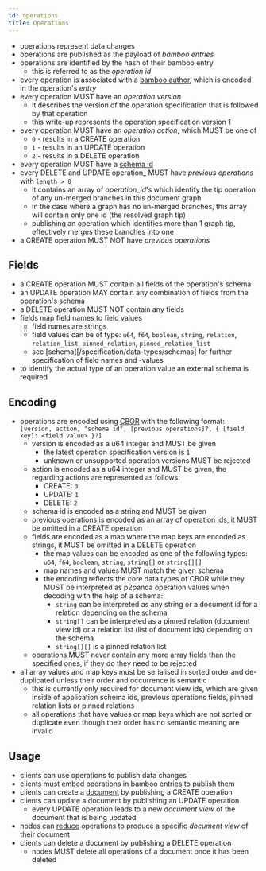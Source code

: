 ```yaml
---
id: operations
title: Operations
---
```


- operations represent data changes
- operations are published as the payload of _bamboo entries_
- operations are identified by the hash of their bamboo entry
  - this is referred to as the _operation id_
- every operation is associated with a [bamboo author](/specification/data-types/key-pairs), which is encoded in the operation's _entry_
- every operation MUST have an _operation version_
  - it describes the version of the operation specification that is followed by that operation
  - this write-up represents the operation specification version 1
- every operation MUST have an _operation action_, which MUST be one of
  - `0` - results in a CREATE operation
  - `1` - results in an UPDATE operation
  - `2` - results in a DELETE operation
- every operation MUST have a [schema id](/specification/data-types/schemas)
- every DELETE and UPDATE operation_ MUST have _previous operations_ with `length > 0`
  - it contains an array of _operation_id_'s which identify the tip operation of any un-merged branches in this document graph
  - in the case where a graph has no un-merged branches, this array will contain only one id (the resolved graph tip)
  - publishing an operation which identifies more than 1 graph tip, effectively merges these branches into one
- a CREATE operation MUST NOT have _previous operations_

## Fields

- a CREATE operation MUST contain all fields of the operation's schema
- an UPDATE operation MAY contain any combination of fields from the operation's schema
- a DELETE operation MUST NOT contain any fields
- fields map field names to field values
  - field names are strings
  - field values can be of type: `u64`, `f64`, `boolean`, `string`, `relation`, `relation_list`, `pinned_relation`, `pinned_relation_list`
  - see [schema][/specification/data-types/schemas] for further specification of field names and -values
- to identify the actual type of an operation value an external schema is required

## Encoding

- operations are encoded using [CBOR][cbor] with the following format: `[version, action, "schema id", [previous operations]?, { [field key]: <field value> }?]`
  - version is encoded as a u64 integer and MUST be given
    - the latest operation specification version is `1`
    - unknown or unsupported operation versions MUST be rejected
  - action is encoded as a u64 integer and MUST be given, the regarding actions are represented as follows:
    - CREATE: `0`
    - UPDATE: `1`
    - DELETE: `2`
  - schema id is encoded as a string and MUST be given
  - previous operations is encoded as an array of operation ids, it MUST be omitted in a CREATE operation
  - fields are encoded as a map where the map keys are encoded as strings, it MUST be omitted in a DELETE operation
    - the map values can be encoded as one of the following types: `u64`, `f64`, `boolean`, `string`, `string[]` or `string[][]`
    - map names and values MUST match the given schema
    - the encoding reflects the core data types of CBOR while they MUST be interpreted as p2panda operation values when decoding with the help of a schema:
      - `string` can be interpreted as any string or a document id for a relation depending on the schema
      - `string[]` can be interpreted as a pinned relation (document view id) or a relation list (list of document ids) depending on the schema
      - `string[][]` is a pinned relation list
  - operations MUST never contain any more array fields than the specified ones, if they do they need to be rejected
- all array values and map keys must be serialised in sorted order and de-duplicated unless their order and occurrence is semantic
  - this is currently only required for document view ids, which are given inside of application schema ids, previous operations fields, pinned relation lists or pinned relations
  - all operations that have values or map keys which are not sorted or duplicate even though their order has no semantic meaning are invalid

## Usage

- clients can use operations to publish data changes
- clients must embed operations in bamboo entries to publish them
- clients can create a [document](/specification/data-types/documents#documents) by publishing a CREATE operation
- clients can update a document by publishing an UPDATE operation
  - every UPDATE operation leads to a new _document view_ of the document that is being updated
- nodes can [reduce](/specification/data-types/materialization#reduction) operations to produce a specific _document view_ of their document
- clients can delete a document by publishing a DELETE operation
  - nodes MUST delete all operations of a document once it has been deleted

[cbor]: https://cbor.io/
[snake_case]: https://en.wikipedia.org/wiki/Snake_case
